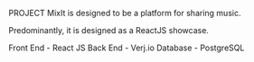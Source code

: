 PROJECT
MixIt is designed to be a platform for sharing music.

Predominantly, it is designed as a ReactJS showcase.

Front End - React JS
Back End - Verj.io
Database - PostgreSQL